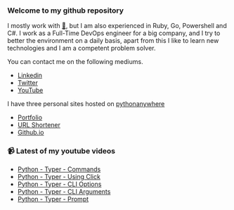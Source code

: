 ### Welcome to my github repository

I mostly work with [:snake:](https://www.python.org/), but I am also experienced in Ruby, Go, Powershell and C#. I work as a Full-Time DevOps engineer for a big company, and I try to better the environment on a daily basis, apart from this I like to learn new technologies and I am a competent problem solver.

You can contact me on the following mediums.
- [Linkedin](https://www.linkedin.com/in/r3ap3rpy)
- [Twitter](https://twitter.com/r3ap3rpy)
- [YouTube](https://www.youtube.com/channel/UC1qkMXH8d2I9DDAtBSeEHqg)

I have three personal sites hosted on [pythonanywhere](https://www.pythonanywhere.com/)
- [Portfolio](http://r3ap3rpy.pythonanywhere.com/)
- [URL Shortener](http://shortenpy.pythonanywhere.com/)
- [Github.io](https://r3ap3rpy.github.io/)

### :video_camera: Latest of my youtube videos
<!-- YOUTUBE:START -->
- [Python - Typer - Commands](https://www.youtube.com/watch?v=hpOCMiFNws4)
- [Python - Typer - Using Click](https://www.youtube.com/watch?v=MPthJs1GzPo)
- [Python - Typer - CLI Options](https://www.youtube.com/watch?v=bGawNxvLMWw)
- [Python - Typer - CLI Arguments](https://www.youtube.com/watch?v=u-xiGfS3OVo)
- [Python - Typer - Prompt](https://www.youtube.com/watch?v=X9L6H871QDo)
<!-- YOUTUBE:END -->

